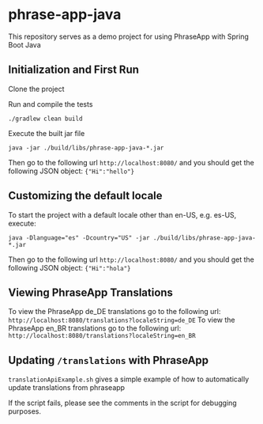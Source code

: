 # phrase-app-java
This repository serves as a demo project for using PhraseApp with Spring Boot Java

## Initialization and First Run

Clone the project

Run and compile the tests

```./gradlew clean build```

Execute the built jar file

```java -jar ./build/libs/phrase-app-java-*.jar```

Then go to the following url `http://localhost:8080/` and you should get the following JSON object: `{"Hi":"hello"}`

## Customizing the default locale

To start the project with a default locale other than en-US, e.g. es-US, execute:

```java -Dlanguage="es" -Dcountry="US" -jar ./build/libs/phrase-app-java-*.jar```

Then go to the following url `http://localhost:8080/` and you should get the following JSON object: `{"Hi":"hola"}`

## Viewing PhraseApp Translations
To view the PhraseApp de_DE translations go to the following url: `http://localhost:8080/translations?localeString=de_DE`
To view the PhraseApp en_BR translations go to the following url: `http://localhost:8080/translations?localeString=en_BR` 

## Updating `/translations` with PhraseApp
`translationApiExample.sh` gives a simple example of how to automatically update translations from phraseapp

If the script fails, please see the comments in the script for debugging purposes.